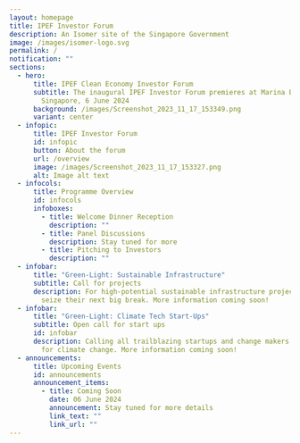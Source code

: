 ```yaml
---
layout: homepage
title: IPEF Investor Forum
description: An Isomer site of the Singapore Government
image: /images/isomer-logo.svg
permalink: /
notification: ""
sections:
  - hero:
      title: IPEF Clean Economy Investor Forum
      subtitle: The inaugural IPEF Investor Forum premieres at Marina Bay Sands,
        Singapore, 6 June 2024
      background: /images/Screenshot_2023_11_17_153349.png
      variant: center
  - infopic:
      title: IPEF Investor Forum
      id: infopic
      button: About the forum
      url: /overview
      image: /images/Screenshot_2023_11_17_153327.png
      alt: Image alt text
  - infocols:
      title: Programme Overview
      id: infocols
      infoboxes:
        - title: Welcome Dinner Reception
          description: ""
        - title: Panel Discussions
          description: Stay tuned for more
        - title: Pitching to Investors
          description: ""
  - infobar:
      title: "Green-Light: Sustainable Infrastructure"
      subtitle: Call for projects
      description: For high-potential sustainable infrastructure projects waiting to
        seize their next big break. More information coming soon!
  - infobar:
      title: "Green-Light: Climate Tech Start-Ups"
      subtitle: Open call for start ups
      id: infobar
      description: Calling all trailblazing startups and change makers developing tech
        for climate change. More information coming soon!
  - announcements:
      title: Upcoming Events
      id: announcements
      announcement_items:
        - title: Coming Soon
          date: 06 June 2024
          announcement: Stay tuned for more details
          link_text: ""
          link_url: ""
---
```

